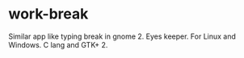 work-break
==========

Similar app like typing break in gnome 2. Eyes keeper. For Linux and Windows. C lang and GTK+ 2.
